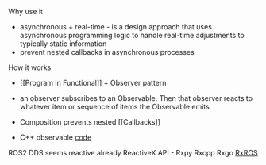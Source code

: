 
Why use it
* asynchronous + real-time - is a design approach that uses asynchronous programming logic to handle real-time adjustments to typically static information
* prevent nested callbacks in asynchronous processes

How it works 
* [[Program in Functional]] + Observer pattern
- an observer subscribes to an Observable. Then that observer reacts to whatever item or sequence of items the Observable emits
* Composition prevents nested [[Callbacks]]

* C++ observable [code](https://github.com/ddinu/observable)

ROS2 DDS seems reactive already
ReactiveX API - Rxpy Rxcpp Rxgo
[RxROS](https://research.tudelft.nl/en/publications/reactive-programming-of-robots-with-rxros)